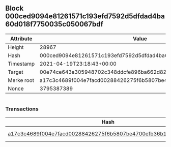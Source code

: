 ## Block 000ced9094e81261571c193efd7592d5dfdad4ba60d018f7750035c050067bdf

Attribute | Value
--- | ---
Height | 28967
Hash | 000ced9094e81261571c193efd7592d5dfdad4ba60d018f7750035c050067bdf
Timestamp | 2021-04-19T23:18:43+00:00
Target | 00e74ce643a305948702c348ddcfe896ba662d82c1a228faf4ad12250f07334e
Merke root | a17c3c4689f004e7facd00288426275f6b5807be4700efb36b17a51de8466b33
Nonce | 3795387389

```

```

### Transactions

Hash | Amount
--- | ---
[a17c3c4689f004e7facd00288426275f6b5807be4700efb36b17a51de8466b33](a17c3c4689f004e7facd00288426275f6b5807be4700efb36b17a51de8466b33.md) | 10.00000000 SKEPTI 
